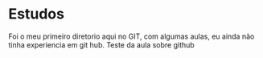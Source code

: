 # Estudos

Foi o meu primeiro diretorio aqui no GIT, com algumas aulas, eu ainda não tinha experiencia em git hub.
Teste da aula sobre github
